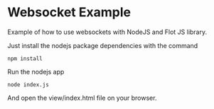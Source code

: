 Websocket Example
=================

Example of how to use websockets with NodeJS and Flot JS library.

Just install the nodejs package dependencies with the command

<code>npm install</code>

Run the nodejs app

<code>node index.js</code>

And open the view/index.html file on your browser.
